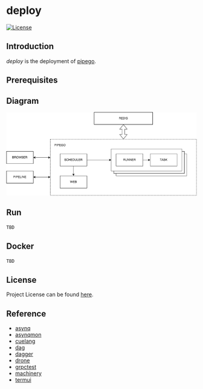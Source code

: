# deploy

[![License](https://img.shields.io/github/license/pipego/scheduler.svg)](https://github.com/pipego/scheduler/blob/main/LICENSE)



## Introduction

*deploy* is the deployment of [pipego](https://github.com/pipego).



## Prerequisites



## Diagram

<p align="center">
  <img src="diagram.png" alt="deployment diagram"/>
</p>



## Run

```bash
TBD
```



## Docker

```bash
TBD
```



## License

Project License can be found [here](LICENSE).



## Reference

- [asynq](https://github.com/hibiken/asynq)
- [asynqmon](https://github.com/hibiken/asynqmon)
- [cuelang](https://cuelang.org)
- [dag](https://github.com/drone/dag)
- [dagger](https://dagger.io/)
- [drone](https://drone.io)
- [grpctest](https://github.com/grpc/grpc-go/tree/master/internal/grpctest)
- [machinery](https://github.com/RichardKnop/machinery/blob/master/v2/example/go-redis/main.go)
- [termui](https://github.com/gizak/termui)
